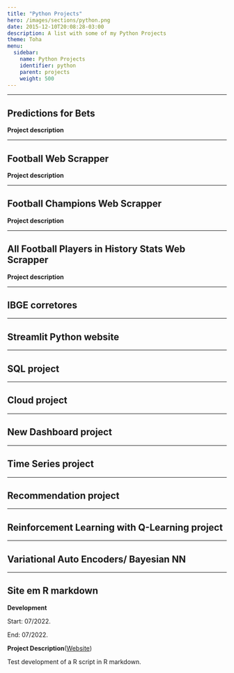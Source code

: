 ```yaml
---
title: "Python Projects"
hero: /images/sections/python.png
date: 2015-12-10T20:08:28-03:00
description: A list with some of my Python Projects
theme: Toha
menu:
  sidebar:
    name: Python Projects
    identifier: python
    parent: projects
    weight: 500
---
```


<!-- ########################################################################################################### -->
<hr> <!-- Divider line -->

Predictions for Bets
--------------------

**Project description**


<!-- ########################################################################################################### -->
<hr> <!-- Divider line -->

Football Web Scrapper
---------------------

**Project description**


<!-- ########################################################################################################### -->
<hr> <!-- Divider line -->

Football Champions Web Scrapper
-------------------------------

**Project description**

<!-- ########################################################################################################### -->
<hr> <!-- Divider line -->

All Football Players in History Stats Web Scrapper
--------------------------------------------------

**Project description**


<!-- ########################################################################################################### -->
<hr> <!-- Divider line -->

IBGE corretores
---------------

<!-- ########################################################################################################### -->
<hr> <!-- Divider line -->

Streamlit Python website
------------------------

<!-- ########################################################################################################### -->
<hr> <!-- Divider line -->

SQL project
-----------

<!-- ########################################################################################################### -->
<hr> <!-- Divider line -->

Cloud project
--------------

<!-- ########################################################################################################### -->
<hr> <!-- Divider line -->

New Dashboard project
---------------------

<!-- ########################################################################################################### -->
<hr> <!-- Divider line -->

Time Series project
---------------------


<!-- ########################################################################################################### -->
<hr> <!-- Divider line -->

Recommendation project
---------------------

<!-- ########################################################################################################### -->
<hr> <!-- Divider line -->

Reinforcement Learning with Q-Learning project
----------------------------------------------

<!-- ########################################################################################################### -->
<hr> <!-- Divider line -->

Variational Auto Encoders/ Bayesian NN
--------------------------------------




<!-- ########################################################################################################### -->
<hr> <!-- Divider line -->

Site em R markdown
------------------

**Development**

Start: 07/2022.

End: 07/2022.

**Project Description**([Website](https://marcos14almeida.github.io/Demo/about.html))

Test development of a R script in R markdown.


